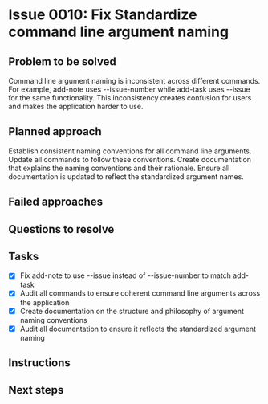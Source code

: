 # Issue 0010: Fix Standardize command line argument naming

## Problem to be solved
Command line argument naming is inconsistent across different commands. For example, add-note uses --issue-number while add-task uses --issue for the same functionality. This inconsistency creates confusion for users and makes the application harder to use.


## Planned approach
Establish consistent naming conventions for all command line arguments. Update all commands to follow these conventions. Create documentation that explains the naming conventions and their rationale. Ensure all documentation is updated to reflect the standardized argument names.


## Failed approaches


## Questions to resolve


## Tasks
- [x] Fix add-note to use --issue instead of --issue-number to match add-task
- [x] Audit all commands to ensure coherent command line arguments across the application
- [x] Create documentation on the structure and philosophy of argument naming conventions
- [x] Audit all documentation to ensure it reflects the standardized argument naming

## Instructions


## Next steps

